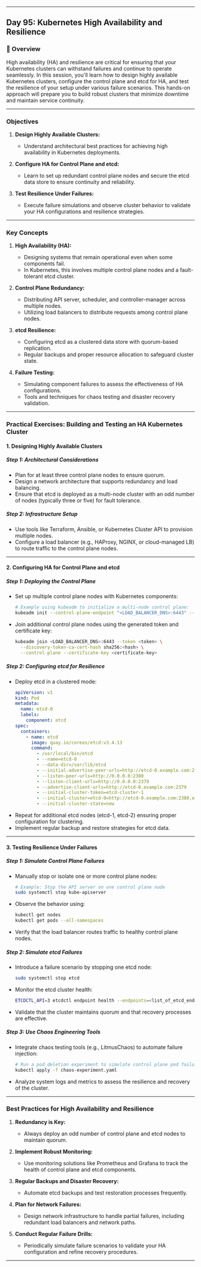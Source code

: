 ﻿---

## Day 95: Kubernetes High Availability and Resilience

### 📘 Overview

High availability (HA) and resilience are critical for ensuring that your Kubernetes clusters can withstand failures and continue to operate seamlessly. In this session, you'll learn how to design highly available Kubernetes clusters, configure the control plane and etcd for HA, and test the resilience of your setup under various failure scenarios. This hands-on approach will prepare you to build robust clusters that minimize downtime and maintain service continuity.

---


### Objectives

1. **Design Highly Available Clusters:**  
   - Understand architectural best practices for achieving high availability in Kubernetes deployments.
   
2. **Configure HA for Control Plane and etcd:**  
   - Learn to set up redundant control plane nodes and secure the etcd data store to ensure continuity and reliability.
   
3. **Test Resilience Under Failures:**  
   - Execute failure simulations and observe cluster behavior to validate your HA configurations and resilience strategies.

---

### Key Concepts

1. **High Availability (HA):**  
   - Designing systems that remain operational even when some components fail.
   - In Kubernetes, this involves multiple control plane nodes and a fault-tolerant etcd cluster.

2. **Control Plane Redundancy:**  
   - Distributing API server, scheduler, and controller-manager across multiple nodes.
   - Utilizing load balancers to distribute requests among control plane nodes.

3. **etcd Resilience:**  
   - Configuring etcd as a clustered data store with quorum-based replication.
   - Regular backups and proper resource allocation to safeguard cluster state.

4. **Failure Testing:**  
   - Simulating component failures to assess the effectiveness of HA configurations.
   - Tools and techniques for chaos testing and disaster recovery validation.

---

### Practical Exercises: Building and Testing an HA Kubernetes Cluster

#### 1. Designing Highly Available Clusters

##### Step 1: Architectural Considerations
- Plan for at least three control plane nodes to ensure quorum.
- Design a network architecture that supports redundancy and load balancing.
- Ensure that etcd is deployed as a multi-node cluster with an odd number of nodes (typically three or five) for fault tolerance.

##### Step 2: Infrastructure Setup
- Use tools like Terraform, Ansible, or Kubernetes Cluster API to provision multiple nodes.
- Configure a load balancer (e.g., HAProxy, NGINX, or cloud-managed LB) to route traffic to the control plane nodes.

---

#### 2. Configuring HA for Control Plane and etcd

##### Step 1: Deploying the Control Plane
- Set up multiple control plane nodes with Kubernetes components:
  ```bash
  # Example using kubeadm to initialize a multi-node control plane:
  kubeadm init --control-plane-endpoint "<LOAD_BALANCER_DNS>:6443" --upload-certs
  ```
- Join additional control plane nodes using the generated token and certificate key:
  ```bash
  kubeadm join <LOAD_BALANCER_DNS>:6443 --token <token> \
    --discovery-token-ca-cert-hash sha256:<hash> \
    --control-plane --certificate-key <certificate-key>
  ```

##### Step 2: Configuring etcd for Resilience
- Deploy etcd in a clustered mode:
  ```yaml
  apiVersion: v1
  kind: Pod
  metadata:
    name: etcd-0
    labels:
      component: etcd
  spec:
    containers:
      - name: etcd
        image: quay.io/coreos/etcd:v3.4.13
        command:
          - /usr/local/bin/etcd
          - --name=etcd-0
          - --data-dir=/var/lib/etcd
          - --initial-advertise-peer-urls=http://etcd-0.example.com:2380
          - --listen-peer-urls=http://0.0.0.0:2380
          - --listen-client-urls=http://0.0.0.0:2379
          - --advertise-client-urls=http://etcd-0.example.com:2379
          - --initial-cluster-token=etcd-cluster-1
          - --initial-cluster=etcd-0=http://etcd-0.example.com:2380,etcd-1=http://etcd-1.example.com:2380,etcd-2=http://etcd-2.example.com:2380
          - --initial-cluster-state=new
  ```
- Repeat for additional etcd nodes (etcd-1, etcd-2) ensuring proper configuration for clustering.
- Implement regular backup and restore strategies for etcd data.

---

#### 3. Testing Resilience Under Failures

##### Step 1: Simulate Control Plane Failures
- Manually stop or isolate one or more control plane nodes:
  ```bash
  # Example: Stop the API server on one control plane node
  sudo systemctl stop kube-apiserver
  ```
- Observe the behavior using:
  ```bash
  kubectl get nodes
  kubectl get pods --all-namespaces
  ```
- Verify that the load balancer routes traffic to healthy control plane nodes.

##### Step 2: Simulate etcd Failures
- Introduce a failure scenario by stopping one etcd node:
  ```bash
  sudo systemctl stop etcd
  ```
- Monitor the etcd cluster health:
  ```bash
  ETCDCTL_API=3 etcdctl endpoint health --endpoints=<list_of_etcd_endpoints>
  ```
- Validate that the cluster maintains quorum and that recovery processes are effective.

##### Step 3: Use Chaos Engineering Tools
- Integrate chaos testing tools (e.g., LitmusChaos) to automate failure injection:
  ```bash
  # Run a pod deletion experiment to simulate control plane pod failures
  kubectl apply -f chaos-experiment.yaml
  ```
- Analyze system logs and metrics to assess the resilience and recovery of the cluster.

---


### Best Practices for High Availability and Resilience

1. **Redundancy is Key:**  
   - Always deploy an odd number of control plane and etcd nodes to maintain quorum.
   
2. **Implement Robust Monitoring:**  
   - Use monitoring solutions like Prometheus and Grafana to track the health of control plane and etcd components.

3. **Regular Backups and Disaster Recovery:**  
   - Automate etcd backups and test restoration processes frequently.

4. **Plan for Network Failures:**  
   - Design network infrastructure to handle partial failures, including redundant load balancers and network paths.

5. **Conduct Regular Failure Drills:**  
   - Periodically simulate failure scenarios to validate your HA configuration and refine recovery procedures.

---